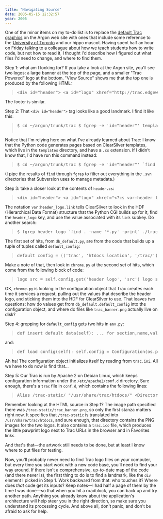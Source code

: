 ```yaml
---
title: "Navigating Source"
date: 2005-05-15 12:32:57
year: 2005
---
```

One of the minor items on my to-do list is to replace the <a href="http://projects.edgewall.com/trac">default Trac graphics</a> on the Argon web site with ones that include some reference to the <a href="http://www.utoronto.ca">University of Toronto</a> and our hippo mascot.  Having spent half an hour on Friday talking to a colleague about how we teach students how to write code, but not how to read it, I thought I'd describe how I figured out what files I'd need to change, and where to find them.

Step 1: what am I looking for?  If you take a look at the Argon site, you'll see two logos: a large banner at the top of the page, and a smaller "Trac Powered" logo at the bottom.  "View Source" shows me that the top one is produced by the following HTML:
<blockquote>
<pre>&lt;div id="header"&gt; &lt;a id="logo" xhref="http://trac.edgewall.com/" mce_href="http://trac.edgewall.com/" &gt;&lt;img xsrc="/trac-static/trac_banner.png" mce_src="/trac-static/trac_banner.png"  width="236" height="73" alt="Trac" /&gt;&lt;/a&gt; &lt;hr /&gt; &lt;/div&gt;</pre>
</blockquote>
The footer is similar.

Step 2: That <code>&lt;div id="header"&gt;</code> tag looks like a good landmark.  I find it like this:
<blockquote>
<pre>$ cd ~/argon/trunk/trac $ fgrep -e 'id="header"' templates/*.cs templates/header.cs:
<div></div>
</pre>
</blockquote>
Notice that I'm relying here on what I've already learned about Trac: I know that the Python code generates pages based on ClearSilver templates, which live in the <code>templates</code> directory, and have a <code>.cs</code> extension.  If I didn't know that, I'd have run this command instead:
<blockquote>
<pre>$ cd ~/argon/trunk/trac $ fgrep -e 'id="header"' `find . -type f -print | fgrep -v -e '.svn'`</pre>
</blockquote>
(I pipe the results of <code>find</code> through <code>fgrep</code> to filter out everything in the <code>.svn</code> directories that Subversion uses to manage metadata.)

Step 3: take a closer look at the contents of <code>header.cs</code>:
<blockquote>
<pre>&lt;div id="header"&gt; &lt;a id="logo" xhref="&lt;?cs var:header_logo.link ?&gt;"&gt;&lt;img xsrc="&lt;?cs var:header_logo.src ?&gt;" width="&lt;?cs var:header_logo.width ?&gt;" height="&lt;?cs var:header_logo.height ?&gt;" alt="&lt;?cs var:header_logo.alt ?&gt;" /&gt;&lt;/a&gt; &lt;hr /&gt; &lt;/div&gt;</pre>
</blockquote>
The notation <code>var:header_logo.link</code> tells ClearSilver to look in the HDF (Hierarchical Data Format) structure that the Python CGI builds up for it, find the <code>header_logo</code> key, and use the value associated with its <code>link</code> subkey.  Do another search:
<blockquote>
<pre>$ fgrep header_logo `find . -name '*.py' -print` ./trac/db_default.py:  ('header_logo', 'link', 'http://trac.edgewall.com/'), ./trac/db_default.py:  ('header_logo', 'src', 'trac_banner.png'), ./trac/db_default.py:  ('header_logo', 'alt', 'Trac'), ./trac/db_default.py:  ('header_logo', 'width', '236'), ./trac/db_default.py:  ('header_logo', 'height', '73'), ./trac/web/chrome.py:        logo_src = self.config.get('header_logo', 'src') ./trac/web/chrome.py:        req.hdf['header_logo'] = { ./trac/web/chrome.py:            'link': self.config.get('header_logo', 'link'), ./trac/web/chrome.py:            'alt': escape(self.config.get('header_logo', 'alt')), ./trac/web/chrome.py:            'width': self.config.get('header_logo', 'width'), ./trac/web/chrome.py:            'height': self.config.get('header_logo', 'height')</pre>
</blockquote>
The first set of hits, from <code>db_default.py</code>, are from the code that builds up a tuple of tuples called <code>default_config</code>:
<blockquote>
<pre>default_config = (('trac', 'htdocs_location', '/trac/'), ... ('header_logo', 'link', 'http://trac.edgewall.com/'), ('header_logo', 'src', 'trac_banner.png'), ('header_logo', 'alt', 'Trac'), ('header_logo', 'width', '236'), ('header_logo', 'height', '73'), ... )</pre>
</blockquote>
Make a note of that, then look in <code>chrome.py</code> at the second set of hits, which come from the following block of code:
<blockquote>
<pre>logo_src = self.config.get('header_logo', 'src') logo_src_abs = logo_src.startswith('http://') or logo_src.startswith('https://') if not logo_src[0] == '/' and not logo_src_abs: logo_src = htdocs_location + logo_src req.hdf['header_logo'] = { 'link': self.config.get('header_logo', 'link'), 'alt': escape(self.config.get('header_logo', 'alt')), 'src': logo_src, 'src_abs': logo_src_abs, 'width': self.config.get('header_logo', 'width'), 'height': self.config.get('header_logo', 'height') }</pre>
</blockquote>
OK, <code>chrome.py</code> is looking in the configuration object that Trac creates each time it services a request, pulling out the values that describe the header logo, and sticking them into the HDF for ClearSilver to use.  That leaves two questions: how do values get from <code>db_default.default_config</code> into the configuration object, and where do files like <code>trac_banner.png</code> actually live on disk?

Step 4: grepping for <code>default_config</code> gets two hits in <code>env.py</code>:
<blockquote>
<pre>def insert_default_data(self): ... for section,name,value in db_default.default_config: self.config.set(section, name, value) self.config.save()</pre>
</blockquote>
and:
<blockquote>
<pre>def load_config(self): self.config = Configuration(os.path.join(self.path, 'conf', 'trac.ini')) for section,name,value in db_default.default_config: self.config.setdefault(section, name, value)</pre>
</blockquote>
Ah ha!  The configuration object initializes itself by reading from <code>trac.ini</code>.  All we have to do now is find that...

Step 5: Our Trac is run by Apache 2 on Debian Linux, which keeps configuration information under the <code>/etc/apache2/conf.d</code> directory.  Sure enough, there's a <code>trac</code> file in <code>conf.d</code>, which contains the following lines:
<blockquote>
<pre>Alias /trac-static/ "/usr/share/trac/htdocs/" &lt;Directory "/usr/share/trac/htdocs/"&gt; Options Indexes MultiViews AllowOverride None Order allow,deny Allow from all &lt;/Directory&gt;  &lt;Directory "/usr/share/trac/cgi-bin"&gt; AllowOverride None Options ExecCGI -MultiViews +SymLinksIfOwnerMatch AddHandler cgi-script .cgi  Order allow,deny Allow from all &lt;/Directory&gt;  &lt;LocationMatch "/trac/[[:alnum:]]+/login"&gt; AuthPAM_Enabled on AuthName "Pyre Trac" AuthType Basic require valid-user &lt;/LocationMatch&gt;</pre>
</blockquote>
Remember looking at the HTML source in Step 1?  The image path specified there was <code>/trac-static/trac_banner.png</code>, so only the first stanza matters right now.  It specifies that <code>/trac-static</code> is translated into <code>/usr/share/trac/htdocs</code>, and sure enough, that directory contains the PNG images for the two logos.  It also contains a <code>trac.ico</code> file, which produces the little pawprint logo next to Trac URLs in the browser and in Favorites links.

And that's that—the artwork still needs to be done, but at least I know where to put files for testing.

Now, you'll probably never need to find Trac logo files on your computer, but every time you start work with a new code base, you'll need to find your way around.  If there isn't a comprehensive, up-to-date map of the code (and there never is), the first thing to do is to find a landmark, like the <code>div</code> element I picked in Step 1.  Work backward from that: who touches it?  Where does <em>that</em> code get its inputs?  Keep notes—I had half a page of them by the time I was done—so that when you hit a roadblock, you can back up and try another path.  Anything you already know about the application's architecture will help steer you in the right direction, so make sure you understand its processing cycle.  And above all, don't panic, and don't be afraid to ask for help.
